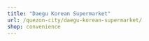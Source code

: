 ```yaml
---
title: "Daegu Korean Supermarket"
url: /quezon-city/daegu-korean-supermarket/
shop: convenience
---
```


